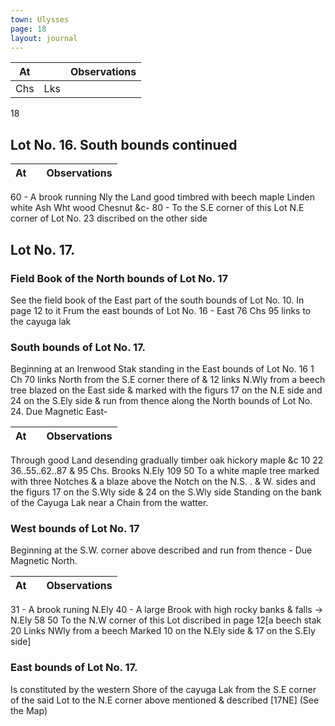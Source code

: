 ```yaml
---
town: Ulysses
page: 18
layout: journal
---
```


| At |    | Observations |
| -- | -- | ------------ |
| Chs | Lks | |

18
## Lot No. 16.          South bounds continued

| At |    | Observations |
| -- | -- | ------------ |
60    -  A brook running Nly the Land good timbred with beech maple Linden white Ash 
Wht wood Chesnut &c-
80    -  To the S.E corner of this Lot N.E corner of Lot No. 23 discribed on the other
 side

## Lot No. 17.
### Field Book of the North bounds of Lot No. 17

See the field book of the East part of the south bounds of Lot No. 10. In page 12 to it Frum the east bounds of Lot No. 16 - East 76 Chs 95 links to the cayuga lak

### South bounds of Lot No. 17.
Beginning at an Irenwood Stak standing in the East bounds of Lot No. 16 1 Ch 70 links North
 from the S.E corner there of & 12 links N.Wly from a beech tree blazed on the East side & marked with the figurs 17 on the N.E side and 24 on the S.Ely side & run from thence along the North bounds of Lot No. 24. Due Magnetic East-

| At |    | Observations |
| -- | -- | ------------ |
Through good Land desending gradually timber oak hickory maple &c
10  22  36..55..62..87 & 95 Chs. Brooks N.Ely
109  50  To a white maple tree marked with three Notches & a blaze above the Notch on the N.S.  .    & W. sides and the figurs 17 on the S.Wly side & 24 on the S.Wly side Standing on the
 bank of the Cayuga Lak near a Chain from the watter.

### West bounds of Lot No. 17
Beginning at the S.W. corner above described and run from thence -
Due Magnetic North.  

| At |    | Observations |
| -- | -- | ------------ |
31  -  A brook runing N.Ely 
40  -  A large Brook with high rocky banks & falls → N.Ely
58  50  To the N.W corner of this Lot discribed in page 12[a beech stak 20 Links NWly from a beech Marked 10 on the N.Ely side & 17 on the S.Ely side]

### East bounds of Lot No. 17.
Is constituted by the western Shore of the cayuga Lak from the S.E corner of the said Lot to the N.E corner above mentioned & described [17NE]
(See the Map)

